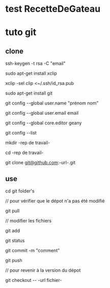 test
RecetteDeGateau
===============
tuto git
========
clone
-------
ssh-keygen -t rsa -C "email"

sudo apt-get install xclip

xclip -sel clip <~/.ssh/id_rsa.pub

sudo apt-get install git

git config --global user.name "prénom nom"

git config --global user.email email

git config --global core.editor geany

git config --list

mkdir -rep de travail-

cd -rep de travail-

git clone git@github.com:-url-.git

use
---
cd git folder's

// pour vérifier que le dépot n'a pas été modifié

git pull

// modifier les fichiers

git add <fichier ou dossier>

git status

git commit -m "comment"

git push

// pour revenir à la version du dépot

git checkout -- -url fichier-
